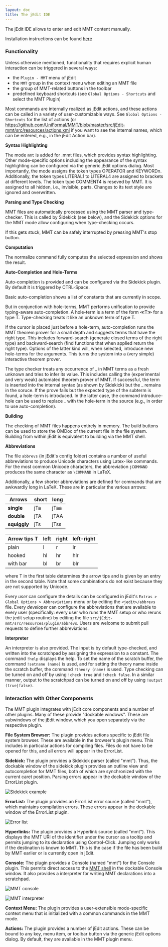 ```yaml
---
layout: doc
title: The jEdit IDE
---
```


The jEdit IDE allows to enter and edit MMT content manually.

Installation instructions can be found [here](../setup/jedit.html)

### Functionality

Unless otherwise mentioned, functionality that requires explicit human interaction can be triggered in several ways:
* the `Plugin - MMT` menu of jEdit
* the `MMT` group in the context menu when editing an MMT file
* the group of MMT-related buttons in the toolbar
* predefined keyboard shortcuts (see `Global Options - Shortcuts` and select the MMT Plugin)

Most commands are internally realized as jEdit actions, and these actions can be called in a variety of user-customizable ways.
See `Global Options - Shortcuts` for the list of actions (or https://github.com/UniFormal/MMT/blob/master/src/jEdit-mmt/src/resources/actions.xml if you want to see the internal names, which can be entered, e.g., in the jEdit Action bar).

**Syntax Highlighting**

The mode `mmt` is added for .mmt files, which provides syntax highlighting.
Other mode-specific options including the appearance of the syntax highlighting can be configured via the generic jEdit options dialog.
Most importantly, the mode assigns the token types OPERATOR and KEYWORDn. Additionally, the token types LITERAL1 to LITERAL4 are assigned to brackets at different levels.
The token type COMMENT4 is reseved by MMT. It is assigned to all hidden, i.e., invisible, parts. Changes to its text style are ignored and overwritten.

**Parsing and Type Checking**

MMT files are automatically processed using the MMT parser and type-checker.
This is called by Sidekick (see below), and the Sidekick options for the MMT mode allow configuring when type-checking occurs.

If this gets stuck, MMT can be safely interrupted by pressing MMT's stop button.

**Computation**

The normalize command fully computes the selected expression and shows the result.

**Auto-Completion and Hole-Terms**

Auto-completion is provided and can be configured via the Sidekick plugin. By default it is triggered by CTRL-Space.

Basic auto-completion shows a list of constants that are currently in scope.

But in conjunction with hole-terms, MMT performs unification to provide typing-aware auto-completion.
A hole-term is a term of the form ≪T≫ for a type T.
Type-checking treats it like an unknown term of type T.

If the cursor is placed just before a hole-term, auto-completion runs the MMT theorem prover for a small depth and suggests terms that have the right type.
This includes forward-search (generate closed terms of the right type) and backward-search (find functions that when applied return the right type). Options of the latter kind will, when selected, introduce new hole-terms for the arguments.
This turns the system into a (very simple) interactive theorem prover.

The type checker treats any occurrence of _ in MMT terms as a fresh unknown and tries to infer its value.
This includes calling the (experimental and very weak) automated theorem prover of MMT.
If successful, the term is inserted into the internal syntax (as shown by Sidekick) but the _ remains in the soruce.
If the prove fails but the expected type of the subterm is found, a hole-term is introduced.
In the latter case, the command introduce-hole can be used to replace _ with the hole-term in the source (e.g., in order to use auto-completion).

**Building**

The checking of MMT files happens entirely in memory.
The build buttons can be used to store the OMDoc of the current file in the file system.
Building from within jEdit is equivalent to building via the MMT shell.

**Abbreviations**

The file `abbrevs` (in jEdit's config folder) contains a number of useful abbreviations to produce Unicode characters using Latex-like commands.
For the most common Unicode characters, the abbreviation `jCOMMAND` produces the same character as `\COMMAND` in LaTeX.

Additionally, a few shorter abbreviations are defined for commands that are awkwardly long in LaTeX.
These are in particular the various arrows:

Arrows | short | long
--- | --- | ---       
**single**   | jTa | jTaa
**double**   | jTA | jTAA
**squiggly** | jTs | jTss

Arrow tips T | left | right | left-right
--- | --- | --- | ---
plain    | l  | r  | lr
hooked   | hl | hr | hlr
with bar | bl | br | blr

where T in the first table determines the arrow tips and is given by an entry in the second table. Note that some combinations do not exist because they are not supported by Unicode.

Every *user* can configure the details can be configured in jEdit's `Extras > Global Options > Abbreviations` menu or by editing the `<jedit>/abbrevs` file.
Every *developer* can configure the abbreviations that are available to every user (specifically: every user who runs the MMT setup or who reruns the jedit setup routine) by editing the file `src/jEdit-mmt/src/resources/plugin/abbrevs`.
Users are welcome to submit pull requests to define further abbreviations.

**Interpreter**

An interpreter is also provided. The input is by default type-checked, and written into the scratchpad by assigning the expression to a constant. The command `!help` displays the help.
To set the name of the scratch buffer, the command `!setname (name)` is used, and for setting the theory name inside the scratch buffer, the command `!theory (name)` is used.
Type checking can be turned on and off by using `!check true` and `!check false`. In a similar manner, output to the scratchpad can be turned on and off by using `!output (true|false)`.

### Interaction with Other Components

The MMT plugin integrates with jEdit core components and a number of other plugins. Many of these provide "dockable windows". These are subwindows of the jEdit window, which you open separately via the respective plugin.

**File System Browser:** The plugin provides actions specific to jEdit file system browser. These are available in the browser's plugin menu. This includes in particular actions for compiling files. Files do not have to be opened for this, and all errors will appear in the ErrorList.

**Sidekick:** The plugin provides a Sidekick parser (called "mmt"). Thus, the dockable window of the sidekick plugin provides an outline view and autocompletion for MMT files, both of which are synchronized with the current caret position. Parsing errors appear in the dockable window of the ErrorList plugin.

![`Sidekick example`](../img/screenshots/sidekick.png)

**ErrorList:**
The plugin provides an ErrorList error source (called "mmt"), which maintains compilation errors. These errors appear in the dockable window of the ErrorList plugin.

![`Error list`](../img/screenshots/errorlist.png)

**Hyperlinks:**
The plugin provides a Hyperlink source (called "mmt"). This displays the MMT URI of the identifier under the cursor as a tooltip and permits jumping to its declaration using Control-Click.
Jumping only works if the destination is known to MMT. This is the case if the file has been build by MMT earlier or is currently open in jEdit.

**Console:**
The plugin provides a Console (named "mmt") for the Console plugin. This permits direct access to the [MMT shell](shell.html) in the dockable Console window. It also provides a interpreter for writing MMT declarations into a scratchpad.

![`MMT console`](../img/screenshots/console.png)

![`MMT interpreter`](../img/screenshots/interpreter.png)

**Context Menu:**
The plugin provides a user-extensible mode-specific context menu that is initialized with a common commands in the MMT mode.

**Actions:**
The plugin provides a number of jEdit actions. These can be bound to any key, menu item, or toolbar button via the generic jEdit options dialog. By default, they are available in the MMT plugin menu. 
